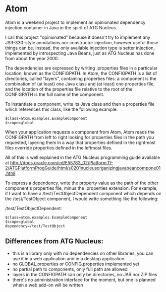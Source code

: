 # Atom

Atom is a weekend project to implement an opinionated dependency injection container in Java in the spirit of ATG Nucleus.

I call this project "opinionated" because it doesn't try to implement any JSR-330-style annotations nor constructor injection, however useful those things can be. Instead, the only available injection type is setter injection, implemented by introspecting Java Beans, just as ATG Nucleus has done from about the year 2000.

The dependencies are expressed by writing .properties files in a particular location, known as the CONFIGPATH. In Atom, the CONFIGPATH is a list of directories, called "layers", containing properties files: a component is the combination of (at least) one Java class and (at least) one properties file, and the location of the properties file relative to the root of the CONFIGPATH is the full name of the component.

To instantiate a component, write its Java class and then a properties file which references this class, like the following example:

    $class=atom.examples.ExampleComponent
    $scope=global

When your application requests a component from Atom, Atom reads the CONFIGPATH from left to right looking for properties files in the path you requested, layering them in a way that properties defined in the rightmost files override properties defined in the leftmost files.

All of this is well explained in the ATG Nucleus programming guide available at http://docs.oracle.com/cd/E55783_02/Platform.11-2/ATGPlatformProgGuide/html/s0201nucleusorganizingjavabeancompone01.html

To express a dependency, write the property value as the path of the other component's properties file, minus the .properties extension. For example, if I want to have a /test/TestObjectDependent component which depends on the /test/TestObject component, I would write something like the following:

/test/TestObjectDependent:

    $class=atom.examples.ExampleComponent
    $scope=global
    dependency=/test/TestObject

## Differences from ATG Nucleus:

* this is a library only with no dependencies on other libraries, you can use it in a web application and in a desktop application
* no GLOBAL.properties or CONFIG.properties implemented yet
* no partial path to components, only full path are allowed
* layers in the CONFIGPATH can only be directories, no JAR nor ZIP files
* there's no administration interface for the moment, but one is planned when a web add-on will be written

